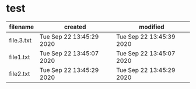 # test

| filename | created | modified |
|-----|-----|-----|
| file.3.txt | Tue Sep 22 13:45:29 2020 | Tue Sep 22 13:45:39 2020 |
| file1.txt | Tue Sep 22 13:45:07 2020 | Tue Sep 22 13:45:07 2020 |
| file2.txt | Tue Sep 22 13:45:29 2020 | Tue Sep 22 13:45:29 2020 |


